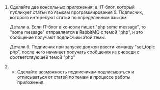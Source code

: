 1. Сделайте два консольных приложения:
    а. IT-блог, который публикует статьи по языкам программирования
    б. Подписчик, которого интересуют статьи по определенным языкам

    Детали а. Если IT-блог в консоли пишет "php some message", то "some message"
    отправляется в RabbitMQ с темой "php", и это сообщение получают подписчики
    этой темы.

    Детали б. Подписчик при запуске должен ввести команду "set_topic php",
    после чего начинает получать сообщения из очереди с соответствующей темой "php"

2. * Сделайте возможность подписчикам подписываться и отписываться от статей по темам
     в процессе работы приложения.